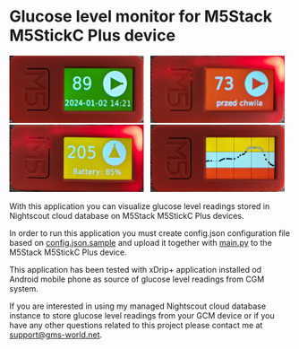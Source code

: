 # Glucose level monitor for M5Stack M5StickC Plus device

<img width="240" height="120" src="https://raw.githubusercontent.com/jstakun/m5stickc/master/images/img1.jpg">&nbsp;&nbsp;
<img width="240" height="120" src="https://raw.githubusercontent.com/jstakun/m5stickc/master/images/img2.jpg">
<br/>
<img width="240" height="120" src="https://raw.githubusercontent.com/jstakun/m5stickc/master/images/img3.jpg">&nbsp;&nbsp;
<img width="240" height="120" src="https://raw.githubusercontent.com/jstakun/m5stickc/master/images/img4.jpg">

With this application you can visualize glucose level readings stored in Nightscout cloud database on M5Stack M5StickC Plus devices.

In order to run this application you must create config.json configuration file based on [config.json.sample](config.json.sample) and upload it together with [main.py](main.py) to the M5Stack M5StickC Plus device.

This application has been tested with xDrip+ application installed od Android mobile phone as source of glucose level readings from CGM system.

If you are interested in using my managed Nightscout cloud database instance to store glucose level readings from your GCM device or if you have any other questions related to this project please contact me at support@gms-world.net. 
